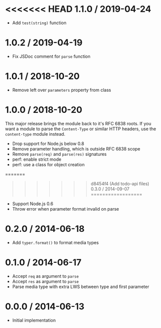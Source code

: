 <<<<<<< HEAD
1.1.0 / 2019-04-24
==================

  * Add `test(string)` function

1.0.2 / 2019-04-19
==================

  * Fix JSDoc comment for `parse` function

1.0.1 / 2018-10-20
==================

  * Remove left over `parameters` property from class

1.0.0 / 2018-10-20
==================

This major release brings the module back to it's RFC 6838 roots. If you want
a module to parse the `Content-Type` or similar HTTP headers, use the
`content-type` module instead.

  * Drop support for Node.js below 0.8
  * Remove parameter handling, which is outside RFC 6838 scope
  * Remove `parse(req)` and `parse(res)` signatures
  * perf: enable strict mode
  * perf: use a class for object creation

=======
>>>>>>> d8454f4 (Add todo-api files)
0.3.0 / 2014-09-07
==================

  * Support Node.js 0.6
  * Throw error when parameter format invalid on parse

0.2.0 / 2014-06-18
==================

  * Add `typer.format()` to format media types

0.1.0 / 2014-06-17
==================

  * Accept `req` as argument to `parse`
  * Accept `res` as argument to `parse`
  * Parse media type with extra LWS between type and first parameter

0.0.0 / 2014-06-13
==================

  * Initial implementation
